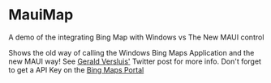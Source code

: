 # MauiMap
A demo of the integrating Bing Map with Windows vs The New MAUI control

Shows the old way of calling the Windows Bing Maps Application and the new MAUI way!
See [Gerald Versluis'](https://twitter.com/jfversluis/status/1668703685705121797) Twitter post for more info.
Don't forget to get a API Key on the [Bing Maps Portal](https://www.bingmapsportal.com/)
